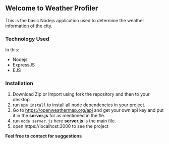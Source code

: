 ## Welcome to Weather Profiler

This is the basic Nodejs application used to determine the weather information of the city.

### Technology Used

In this:
* Nodejs
* ExpressJS
* EJS

### Installation

1. Download Zip or Import using fork the repository and then to your desktop.
2. run  `npm install`  to install all node dependencies in your project.
3. Go to https://openweathermap.org/api and get your own api key and put it in the **server.js** for as mentioned in the fle.
4. run `node server.js` here **server.js** is the main file.
5. open https://localhost:3000 to see the project


**Feel free to contact for suggestions**